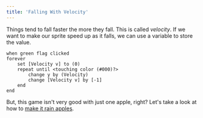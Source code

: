 ```yaml
---
title: 'Falling With Velocity'
---
```


Things tend to fall faster the more they fall. This is called _velocity_. If we want to make our sprite speed up as it falls, we can use a variable to store the value.

```scratch
when green flag clicked
forever
	set [Velocity v] to (0)
	repeat until <touching color (#000)?>
		change y by (Velocity)
		change [Velocity v] by [-1]
	end
end
```

But, this game isn't very good with just one apple, right? Let's take a look at how to [make it rain apples](reusing-sprites).
